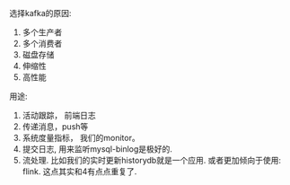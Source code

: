 


选择kafka的原因:

1. 多个生产者
2. 多个消费者
3. 磁盘存储
4. 伸缩性
5. 高性能



用途:


1. 活动跟踪， 前端日志
2. 传递消息，push等
3. 系统度量指标， 我们的monitor。
4. 提交日志, 用来监听mysql-binlog是极好的.
5. 流处理. 比如我们的实时更新historydb就是一个应用. 或者更加倾向于使用: flink. 这点其实和4有点点重复了.